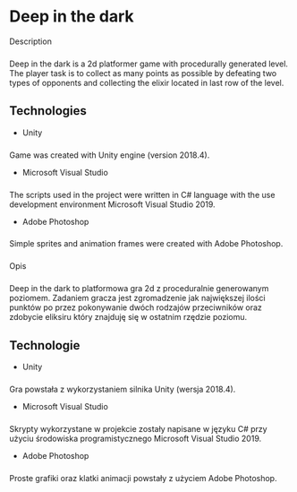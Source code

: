 # Deep in the dark

Description
###
Deep in the dark is a 2d platformer game with procedurally generated level. The player task is to collect as many points as possible by defeating two types of opponents and collecting the elixir located in last row of the level.  
###
## Technologies
- Unity
###
Game was created with Unity engine (version 2018.4).
- Microsoft Visual Studio
###
The scripts used in the project were written in C# language with the use development environment Microsoft Visual Studio 2019.
- Adobe Photoshop 
###
Simple sprites and animation frames were created with Adobe Photoshop.
###
Opis
###
Deep in the dark to platformowa gra 2d z proceduralnie generowanym poziomem. Zadaniem gracza jest zgromadzenie jak największej ilości punktów po przez pokonywanie dwóch rodzajów przeciwników oraz zdobycie eliksiru który znajduję się w ostatnim rzędzie poziomu. 
## Technologie 
- Unity
###
Gra powstała z wykorzystaniem silnika Unity (wersja 2018.4).
- Microsoft Visual Studio
###
Skrypty wykorzystane w projekcie zostały napisane w języku C# przy użyciu środowiska programistycznego Microsoft Visual Studio 2019. 
- Adobe Photoshop 
###
Proste grafiki oraz klatki animacji powstały z użyciem Adobe Photoshop.
